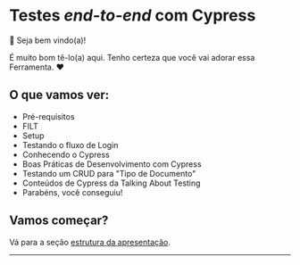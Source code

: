 # Testes _end-to-end_ com Cypress

👋 Seja bem vindo(a)!

É muito bom tê-lo(a) aqui. Tenho certeza que você vai adorar essa Ferramenta. ❤️

## O que vamos ver:

- Pré-requisitos
- FILT
- Setup
- Testando o fluxo de Login
- Conhecendo o Cypress
- Boas Práticas de Desenvolvimento com Cypress
- Testando um CRUD para "Tipo de Documento"
- Conteúdos de Cypress da Talking About Testing
- Parabéns, você conseguiu!

## Vamos começar?

Vá para a seção [estrutura da apresentação](./lessons/_course-structure_.md).

___
